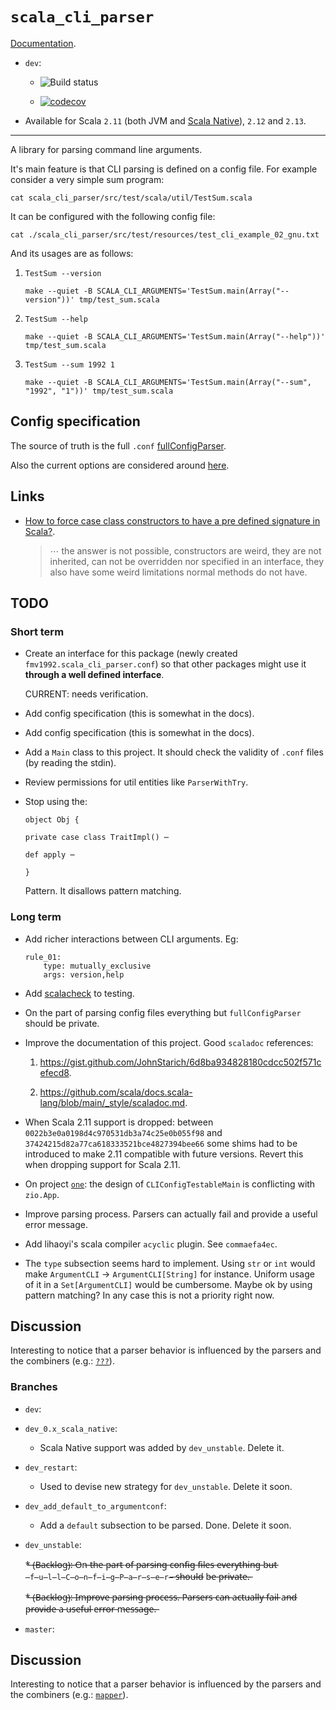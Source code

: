 # `scala_cli_parser`

[Documentation](http://fmv1992.github.io/scala_cli_parser/latest/api).

*   `dev`:

    *   ![Build status](https://travis-ci.com/fmv1992/scala_cli_parser.svg?branch=dev)

    *   [![codecov](https://codecov.io/gh/fmv1992/scala_cli_parser/branch/dev/graph/badge.svg)](https://codecov.io/gh/fmv1992/scala_cli_parser)

*   Available for Scala `2.11` (both JVM and [Scala Native](http://www.scala-native.org/en/latest/user/sbt.html)), `2.12` and `2.13`.

* * *

A library for parsing command line arguments.

It's main feature is that CLI parsing is defined on a config file. For example consider a very simple sum program:

~~~~ {#mycode .scala .numberLines pipe="bash" startFrom="1"}
cat scala_cli_parser/src/test/scala/util/TestSum.scala
~~~~~~~~~~~~~~~~~~~~~~~~~~~~~~~~~~~~~~~~~~~~~~~~~~~~~~~~~~~~~~

It can be configured with the following config file:

~~~~ {#mycode .default .numberLines pipe="bash" startFrom="1"}
cat ./scala_cli_parser/src/test/resources/test_cli_example_02_gnu.txt
~~~~~~~~~~~~~~~~~~~~~~~~~~~~~~~~~~~~~~~~~~~~~~~~~~~~~~~~~~~~~~

And its usages are as follows:

1.  ~~~~ {#mycode .default .numberLines startFrom="1"}
    TestSum --version
    ~~~~~~~~~~~~~~~~~~~~~~~~~~~~~~~~~~~~~~~~~~~~~~~~~~~~~~~~~~~~~~

    ~~~~ {#mycode .default .numberLines pipe="bash" startFrom="1"}
    make --quiet -B SCALA_CLI_ARGUMENTS='TestSum.main(Array("--version"))' tmp/test_sum.scala
    ~~~~~~~~~~~~~~~~~~~~~~~~~~~~~~~~~~~~~~~~~~~~~~~~~~~~~~~~~~~~~~

1.  ~~~~ {#mycode .default .numberLines startFrom="1"}
    TestSum --help
    ~~~~~~~~~~~~~~~~~~~~~~~~~~~~~~~~~~~~~~~~~~~~~~~~~~~~~~~~~~~~~~

    ~~~~ {#mycode .default .numberLines pipe="bash" startFrom="1"}
    make --quiet -B SCALA_CLI_ARGUMENTS='TestSum.main(Array("--help"))' tmp/test_sum.scala
    ~~~~~~~~~~~~~~~~~~~~~~~~~~~~~~~~~~~~~~~~~~~~~~~~~~~~~~~~~~~~~~

1.  ~~~~ {#mycode .default .numberLines startFrom="1"}
    TestSum --sum 1992 1
    ~~~~~~~~~~~~~~~~~~~~~~~~~~~~~~~~~~~~~~~~~~~~~~~~~~~~~~~~~~~~~~

    ~~~~ {#mycode .default .numberLines pipe="bash" startFrom="1"}
    make --quiet -B SCALA_CLI_ARGUMENTS='TestSum.main(Array("--sum", "1992", "1"))' tmp/test_sum.scala
    ~~~~~~~~~~~~~~~~~~~~~~~~~~~~~~~~~~~~~~~~~~~~~~~~~~~~~~~~~~~~~~

## Config specification

The source of truth is the full `.conf` [fullConfigParser](https://github.com/fmv1992/scala_cli_parser/blob/4d0e4ab10951b81cec7f2fe8d8c0ce5e08a1308a/scala_cli_parser/src/main/scala/conf/ConfigFileParser.scala#L22).

Also the current options are considered around [here](https://github.com/fmv1992/scala_cli_parser/blob/4d0e4ab10951b81cec7f2fe8d8c0ce5e08a1308a/scala_cli_parser/src/main/scala/cli/ParserCLI.scala#L153).

## Links

*   [How to force case class constructors to have a pre defined signature in Scala?](https://stackoverflow.com/questions/65544763/how-to-force-case-class-constructors-to-have-a-pre-defined-signature-in-scala).

    >    ⋯ the answer is not possible, constructors are weird, they are not inherited, can not be overridden nor specified in an interface, they also have some weird limitations normal methods do not have.

## TODO

### Short term

*   Create an interface for this package (newly created `fmv1992.scala_cli_parser.conf`) so that other packages might use it **through a well defined interface**.

    CURRENT: needs verification.

*   Add config specification (this is somewhat in the docs).

*   Add config specification (this is somewhat in the docs).

*   Add a `Main` class to this project. It should check the validity of `.conf` files (by reading the stdin).

*   Review permissions for util entities like `ParserWithTry`.

*   Stop using the:

    ```
    object Obj {

    private case class TraitImpl() ⋯

    def apply ⋯

    }
    ```

    Pattern. It disallows pattern matching.

### Long term

*   Add richer interactions between CLI arguments. Eg:

    ```
    rule_01:
        type: mutually_exclusive
        args: version,help
    ```

*   Add [scalacheck](https://www.scalacheck.org/) to testing.

*   On the part of parsing config files everything but `fullConfigParser` should be private.

*   Improve the documentation of this project. Good `scaladoc` references:

    1.  <https://gist.github.com/JohnStarich/6d8ba934828180cdcc502f571cefecd8>.

    1.  <https://github.com/scala/docs.scala-lang/blob/main/_style/scaladoc.md>.

*   When Scala 2.11 support is dropped: between `0022b3e0a0198d4c970531db3a74c25e0b055f98` and `37424215d82a77ca618333521bce4827394bee66` some shims had to be introduced to make 2.11 compatible with future versions. Revert this when dropping support for Scala 2.11.

*   On project [`one`](https://github.com/SemanticSugar/one/blob/947e498e0b46ce7a27a5fb2d6e7ba67685c85b7e/one/src/main/scala/One.scala#L15): the design of `CLIConfigTestableMain` is conflicting with `zio.App`.

    <!-- Fix wrong vim highlighting [](www) -->

*   Improve parsing process. Parsers can actually fail and provide a useful error message.

*   Add lihaoyi's scala compiler `acyclic` plugin. See `commaefa4ec`.

*   The `type` subsection seems hard to implement. Using `str` or `int` would make `ArgumentCLI` → `ArgumentCLI[String]` for instance. Uniform usage of it in a `Set[ArgumentCLI]` would be cumbersome. Maybe ok by using pattern matching? In any case this is not a priority right now.

## Discussion

Interesting to notice that a parser behavior is influenced by the parsers and the combiners (e.g.: [`???`]()).

### Branches

*   `dev`:

*   `dev_0.x_scala_native`:

    *   Scala Native support was added by `dev_unstable`. Delete it.

*   `dev_restart`:

    *   Used to devise new strategy for `dev_unstable`. Delete it soon.

*   `dev_add_default_to_argumentconf`:

    *   Add a `default` subsection to be parsed. Done. Delete it soon.

*   `dev_unstable`:

    *̶   (̶B̶a̶c̶k̶l̶o̶g̶)̶:̶ O̶n̶ t̶h̶e̶ p̶a̶r̶t̶ o̶f̶ p̶a̶r̶s̶i̶n̶g̶ c̶o̶n̶f̶i̶g̶ f̶i̶l̶e̶s̶ e̶v̶e̶r̶y̶t̶h̶i̶n̶g̶ b̶u̶t̶ `̶f̶u̶l̶l̶C̶o̶n̶f̶i̶g̶P̶a̶r̶s̶e̶r̶`̶ s̶h̶o̶u̶l̶d̶ b̶e̶ p̶r̶i̶v̶a̶t̶e̶.̶

    *̶   (̶B̶a̶c̶k̶l̶o̶g̶)̶:̶ I̶m̶p̶r̶o̶v̶e̶ p̶a̶r̶s̶i̶n̶g̶ p̶r̶o̶c̶e̶s̶s̶.̶ P̶a̶r̶s̶e̶r̶s̶ c̶a̶n̶ a̶c̶t̶u̶a̶l̶l̶y̶ f̶a̶i̶l̶ a̶n̶d̶ p̶r̶o̶v̶i̶d̶e̶ a̶ u̶s̶e̶f̶u̶l̶ e̶r̶r̶o̶r̶ m̶e̶s̶s̶a̶g̶e̶.̶

*   `master`:

## Discussion

Interesting to notice that a parser behavior is influenced by the parsers and the combiners (e.g.: [`mapper`](https://github.com/fmv1992/scala_cli_parser/blob/e62ad7327eb7e46406bb94bf40ad82e418f4550b/scala_cli_parser/src/main/scala/conf/ParserUtils.scala#L125)).

<!-- vim: set foldexpr=0 filetype=pandoc fileformat=unix nowrap spell spelllang=en: -->
